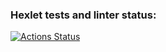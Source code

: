 ### Hexlet tests and linter status:
[![Actions Status](https://github.com/izzzzzi/python-testing-project-lvl1/workflows/hexlet-check/badge.svg)](https://github.com/izzzzzi/python-testing-project-lvl1/actions)